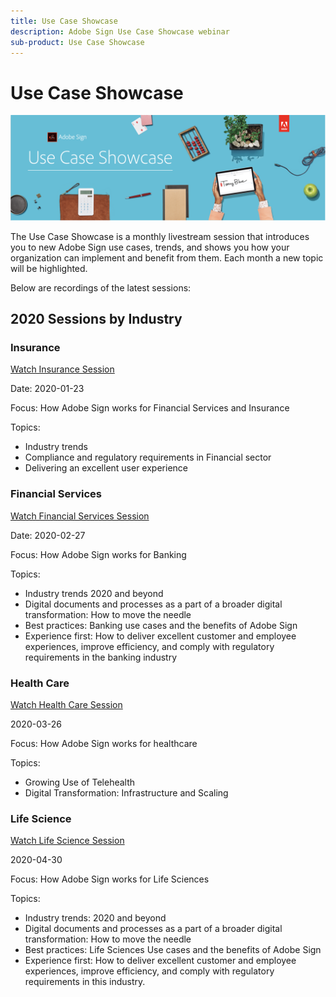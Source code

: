 ```yaml
---
title: Use Case Showcase
description: Adobe Sign Use Case Showcase webinar
sub-product: Use Case Showcase
---
```


# Use Case Showcase 

![use case banner](assets/ucscbanner.png)

The Use Case Showcase is a monthly livestream session that introduces you to new Adobe Sign use cases, trends, and shows you how your organization can implement and benefit from them. Each month a new topic will be highlighted.


Below are recordings of the latest sessions:

## 2020 Sessions by Industry

### Insurance 

[Watch Insurance Session](https://esign.adobe.com/2020-use-case-showcase-january-confirmation.html)

Date: 2020-01-23

Focus: How Adobe Sign works for Financial Services and Insurance

Topics: 

* Industry trends
* Compliance and regulatory requirements in Financial sector
* Delivering an excellent user experience

### Financial Services

[Watch Financial Services Session](https://esign.adobe.com/2020-use-case-showcase-feb-ty.html)

Date: 2020-02-27

Focus: How Adobe Sign works for Banking

Topics:

* Industry trends 2020 and beyond 
* Digital documents and processes as a part of a broader digital transformation: How to move the needle
* Best practices: Banking use cases and the benefits of Adobe Sign
* Experience first: How to deliver excellent customer and employee experiences, improve efficiency, and comply with regulatory requirements in the banking industry

### Health Care

[Watch Health Care Session](https://esign.adobe.com/2020-use-case-showcase-march-ty.html)

2020-03-26

Focus: How Adobe Sign works for healthcare

Topics:
* Growing Use of Telehealth
* Digital Transformation: Infrastructure and Scaling

### Life Science

[Watch Life Science Session](https://esign.adobe.com/2020-use-case-showcase-april-ty.html)

2020-04-30

Focus: How Adobe Sign works for Life Sciences

Topics:

* Industry trends: 2020 and beyond
* Digital documents and processes as a part of a broader digital transformation: How to move the needle
* Best practices: Life Sciences Use cases and the benefits of Adobe Sign
* Experience first: How to deliver excellent customer and employee experiences, improve efficiency, and comply with regulatory requirements in this industry.
